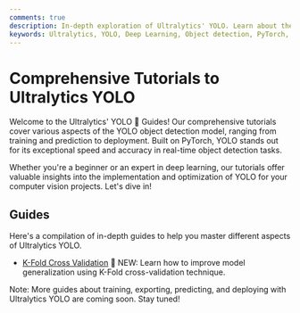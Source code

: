 ```yaml
---
comments: true
description: In-depth exploration of Ultralytics' YOLO. Learn about the YOLO object detection model, how to train it on custom data, multi-GPU training, exporting, predicting, deploying, and more.
keywords: Ultralytics, YOLO, Deep Learning, Object detection, PyTorch, Tutorial, Multi-GPU training, Custom data training
---
```


# Comprehensive Tutorials to Ultralytics YOLO

Welcome to the Ultralytics' YOLO 🚀 Guides! Our comprehensive tutorials cover various aspects of the YOLO object detection model, ranging from training and prediction to deployment. Built on PyTorch, YOLO stands out for its exceptional speed and accuracy in real-time object detection tasks.

Whether you're a beginner or an expert in deep learning, our tutorials offer valuable insights into the implementation and optimization of YOLO for your computer vision projects. Let's dive in!

## Guides

Here's a compilation of in-depth guides to help you master different aspects of Ultralytics YOLO.

* [K-Fold Cross Validation](kfold-cross-validation.md) 🚀 NEW: Learn how to improve model generalization using K-Fold cross-validation technique.

Note: More guides about training, exporting, predicting, and deploying with Ultralytics YOLO are coming soon. Stay tuned!

